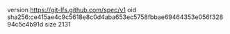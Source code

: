 version https://git-lfs.github.com/spec/v1
oid sha256:ce415ae4c9c5618e8c0d4aba653ec5758fbbae69464353e056f32894c5c4b91d
size 2131
